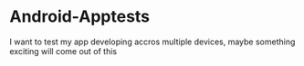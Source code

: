 Android-Apptests
================

I want to test my app developing accros multiple devices, maybe something exciting will come out of this
